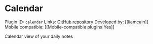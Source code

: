 # Calendar

Plugin ID: `calendar`
Links: [GitHub repository](https://github.com/liamcain/obsidian-calendar-plugin)
Developed by: [[liamcain]]
Mobile compatible: [[Mobile-compatible plugins|Yes]]

Calendar view of your daily notes
